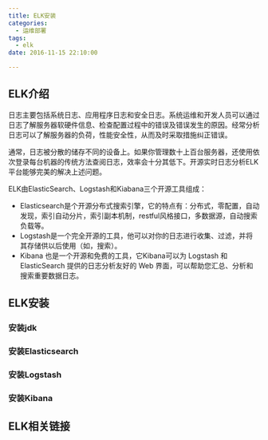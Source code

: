 ```yaml
---
title: ELK安装
categories:
  - 运维部署
tags:
  - elk
date: 2016-11-15 22:10:00

---
```


## ELK介绍
日志主要包括系统日志、应用程序日志和安全日志。系统运维和开发人员可以通过日志了解服务器软硬件信息、检查配置过程中的错误及错误发生的原因。经常分析日志可以了解服务器的负荷，性能安全性，从而及时采取措施纠正错误。

通常，日志被分散的储存不同的设备上。如果你管理数十上百台服务器，还使用依次登录每台机器的传统方法查阅日志，效率会十分其低下。开源实时日志分析ELK平台能够完美的解决上述问题。

ELK由ElasticSearch、Logstash和Kiabana三个开源工具组成：
- Elasticsearch是个开源分布式搜索引擎，它的特点有：分布式，零配置，自动发现，索引自动分片，索引副本机制，restful风格接口，多数据源，自动搜索负载等。
- Logstash是一个完全开源的工具，他可以对你的日志进行收集、过滤，并将其存储供以后使用（如，搜索）。
- Kibana 也是一个开源和免费的工具，它Kibana可以为 Logstash 和 ElasticSearch 提供的日志分析友好的 Web 界面，可以帮助您汇总、分析和搜索重要数据日志。

<!-- more -->

## ELK安装
### 安装jdk

### 安装Elasticsearch
### 安装Logstash
### 安装Kibana

## ELK相关链接
